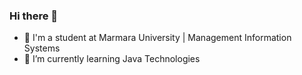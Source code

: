 ### Hi there 👋

- 🏫 I'm a student at Marmara University | Management Information Systems
- 🌱 I’m currently learning Java Technologies

<!--
**erenymo/erenymo** is a ✨ _special_ ✨ repository because its `README.md` (this file) appears on your GitHub profile.

Here are some ideas to get you started:

- 🏫 I'm a student at Marmara University | Management Information Systems
- 🌱 I’m currently learning Java Technologies


-->
